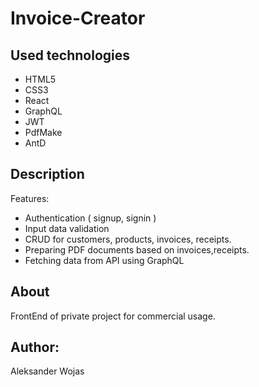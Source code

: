 # Invoice-Creator

## Used technologies

- HTML5
- CSS3
- React
- GraphQL
- JWT
- PdfMake
- AntD

## Description

Features:
- Authentication ( signup, signin )
- Input data validation
- CRUD for customers, products, invoices, receipts.
- Preparing PDF documents based on invoices,receipts.
- Fetching data from API using GraphQL

## About

FrontEnd of private project for commercial usage.

## Author:
Aleksander Wojas

